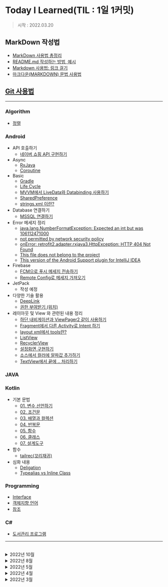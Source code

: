 # Today I Learned(TIL : 1일 1커밋)

> 시작 : 2022.03.20

## MarkDown 작성법
+ [MarkDown 사용법 총정리](https://heropy.blog/2017/09/30/markdown/)
+ [README.md 작성하는 방법, 예시](https://m.blog.naver.com/jooeun0502/221956294941)
+ [Markdown 사용법: 링크 걸기](https://velog.io/@dblee/%EA%B9%83%ED%97%88%EB%B8%8CMarkdown-%EC%82%AC%EC%9A%A9%EB%B2%95-%EB%A7%81%ED%81%AC-%EA%B1%B8%EA%B8%B0)
+ [마크다운(MARKDOWN) 문법 사용법](https://eungbean.github.io/2018/06/11/How-to-use-markdown/)

## [Git 사용법](./git/git.md)

- - -

### Algorithm
* [정렬](./algorithm/%EC%A0%95%EB%A0%AC.md)

### **Android**
* API 호출하기
    * [네이버 쇼핑 API 구현하기](./android/api/naver-shopping-api.md)
* Async
    * [RxJava](./android/async/rxjava.md)
    * [Coroutine](./android/async/coroutine.md)
* Basic
    * [Gradle](./android/basic/gradle.md)
    * [Life Cycle](./android/basic/lifecycle.md)
    * [MVVM에서 LiveData와 Databinding 사용하기](./android/basic/MVVM_Livedata.md)
    * [SharedPreference](./android/basic/SharedPreference.md)
    * [strings.xml 이란?](./android/basic/string.xml.md)
* Database 연결하기
    * [MSSQL 연결하기](./android/database/mssql.md)
* Error 메세지 정리
    * [java.lang.NumberFormatException: Expected an int but was 106112471000](./android/error/java.lang.NumberFormatException_Expected%20an%20int%20but%20was%20106112471000.md)
    * [not permitted by network security policy](./android/error/not%20permitted%20by%20network%20security%20policy.md)
    * [onError: retrofit2.adapter.rxjava3.HttpException: HTTP 404 Not Found](./android/error/onError_retrofit2.adapter.rxjava3.HttpException_HTTP%20404%20Not%20Found.md)
    * [This file does not belong to the project](./android/error/This%20file%20does%20not%20belong%20to%20the%20project.md)
    * [This version of the Android Support plugin for IntelliJ IDEA](./android/error/This%20version%20of%20the%20Android%20Support%20plugin%20for%20IntelliJ%20IDEA.md)
* Firebase
    * [FCM으로 푸시 메세지 전송하기](./android/firebase/fcm.md)
    * [Remote Config로 메세지 가져오기](./android/firebase/remoteconfig.md)
* JetPack
    * 작성 예정
* 다양한 기술 활용
    * [DeepLink](./android/tech/deep_link.md)
    * [권한 부여받기 (위치)](./android/tech/permission.md)
* 레이아웃 및 View 와 관련된 내용 정리
    * [하단 내비게이션과 ViewPager2 같이 사용하기](./android/view/bottomnavigation_viewpager2.md)
    * [Fragment에서 다른 Activity로 Intent 하기](./android/view/fragment_to_activity_intent.md)
    * [layout xml에서 tools란?](./android/view/layout_tools.md)
    * [ListView](./android/view/listview.md)
    * [RecyclerView](./android/view/recyclerview.md)
    * [설정화면 구현하기](./android/view/settingview.md)
    * [소스에서 컬러에 알파값 추가하기](./android/view/source_color_alpha.md)
    * [TextView에서 끝에 .. 처리하기](./android/view/textview_ellipsize.md)

### **JAVA**

### **Kotlin**
* 기본 문법
    * [01. 변수 선언하기](./kotlin/basic/01.%20%EB%B3%80%EC%88%98%20%EC%84%A0%EC%96%B8%ED%95%98%EA%B8%B0.md)
    * [02. 조건문](./kotlin/basic/02.%20%EC%A1%B0%EA%B1%B4%EB%AC%B8.md)
    * [03. 배열과 컬렉션](./kotlin/basic/03.%20%EB%B0%B0%EC%97%B4%EA%B3%BC%20%EC%BB%AC%EB%A0%89%EC%85%98.md)
    * [04. 반복문](./kotlin/basic/04.%20%EB%B0%98%EB%B3%B5%EB%AC%B8.md)
    * [05. 함수](./kotlin/basic/05.%20%ED%95%A8%EC%88%98.md)
    * [06. 클래스](./kotlin/basic/06.%20%ED%81%B4%EB%9E%98%EC%8A%A4.md)
    * [07. 설계도구](./kotlin/basic/07.%20%EC%84%A4%EA%B3%84%EB%8F%84%EA%B5%AC.md)
* 함수
    * [tailrec(꼬리재귀)](./kotlin/function/tailrec.md)
* 심화 내용
    * [Deligation](./kotlin/tech/Deligation.md)
    * [Typealias vs Inline Class](./kotlin/tech/Typealias%20vs%20Inline%20Class.md)

### **Programming**
* [Interface](./programming/interface.md)
* [객체지향 언어](./programming/%EA%B0%9D%EC%B2%B4%EC%A7%80%ED%96%A5%20%ED%94%84%EB%A1%9C%EA%B7%B8%EB%9E%98%EB%B0%8D.md)
* [참조](./programming/%EC%B0%B8%EC%A1%B0.md)

### **C#**
* [도서관리 프로그램](./c%23/book-m-p/book-management-program.md)

- - -

<br>

<details>
<summary>2022년 10월</summary>

* 10/18
    * [tailrec(꼬리재귀)](./kotlin/function/tailrec.md)
* 10/13
    * [[TIL-1-3] Firabase Remote config 연결](./android/firebase/remoteconfig.md)
    * TIL Index 정리

</details>

<details>
<summary>2022년 8월</summary>

* 08/26
    * [gradle 활용하기](./android/basic/gradle.md)

</details>

<details>
<summary>2022년 5월</summary>

* 05/20
    * [DeepLink 작성](./android/tech/deep_link.md)

* 05/19
    * [RxJava 추가 작성](./android/async/rxjava.md)

* 05/17
    * [RxJava 추가 작성](./android/async/rxjava.md)
    * [Retrofit 404 Error](./android/error/onError_retrofit2.adapter.rxjava3.HttpException_HTTP%20404%20Not%20Found.md)
    * [int, long format 오류](./android/error/java.lang.NumberFormatException_Expected%20an%20int%20but%20was%20106112471000.md)

</details>

<details>
<summary>2022년 4월</summary>

* 04/20
    * [참조](./programming/%EC%B0%B8%EC%A1%B0.md)
* 04/19
    * [Android TextView Ellipsize](./android/view/textview_ellipsize.md)
* 04/13
    * TIL 구조 변경
    * [notifyDataChanged() 종류](./android/view/recyclerview.md)
* 04/05
    * [typealias VS inline class](./kotlin/tech/Typealias%20vs%20Inline%20Class.md)
    * [android xml : tools란?](./android/view/layout_tools.md)
</details>

<details>
<summary>2022년 3월</summary>

* 03/29
    * [Kotlin - Deligation](./kotlin/tech/Deligation.md)
* 03/28
    * [Source에서 Color에 Alpha값 넣기](./android/view/source_color_alpha.md)

</details>

<br>